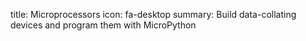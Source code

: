 title: Microprocessors
icon: fa-desktop
summary: Build data-collating devices and program them with MicroPython